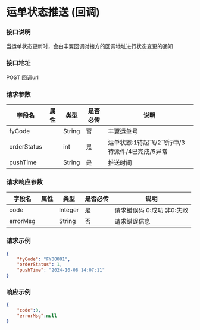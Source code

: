 
# 运单状态推送 (回调) 

### 接口说明

当运单状态更新时，会由丰翼回调对接方的回调地址进行状态变更的通知

### 接口地址

POST
回调url

### 请求参数

| 字段名      | 属性 | 类型   | 是否必传 | 说明                                           |
| ----------- | ---- | ------ | -------- | ---------------------------------------------- |
| fyCode      |      | String | 否       | 丰翼运单号                                       |
| orderStatus |      | int    | 是       | 运单状态:1待起飞/2飞行中/3待派件/4已完成/5异常 |
| pushTime    |      | String | 是       | 推送时间                                       |


### 请求响应参数

| 字段名   | 属性 | 类型    | 是否必传 | 说明                      |
| -------- | ---- | ------- | -------- | ------------------------- |
| code     |      | Integer | 是       | 请求错误码 0:成功 非0:失败 |
| errorMsg |      | String  | 否       | 请求错误信息              |


### 请求示例

```json
{
    "fyCode": "FY00001",
    "orderStatus": 1,
    "pushTime": "2024-10-08 14:07:11"
}
```

### 响应示例

```json
{
    "code":0,
    "errorMsg":null
}
```